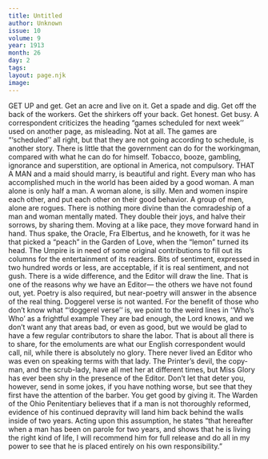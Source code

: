 ```yaml
---
title: Untitled
author: Unknown
issue: 10
volume: 9
year: 1913
month: 26
day: 2
tags:
layout: page.njk
image:
---
```

GET UP and get. Get an acre and live on it. Get a spade and dig. Get off the back of the workers. Get the shirkers off your back. Get honest. Get busy.       A correspondent criticizes the heading “games scheduled for next week’’ used on another page, as misleading.    Not at all. The games are “‘scheduled’’ all right, but that they are not going according to schedule, is another story.       There is little that the government can do for the workingman, compared with what he can do for himself. Tobacco, booze, gambling, ignorance and superstition, are optional in America, not compulsory.       THAT A MAN and a maid should marry, is beautiful and right. Every man who has accomplished much in the world has been aided by a good woman. A man alone is only half a man. A woman alone, is silly. Men and women inspire each other, and put each other on their good behavior. A group of men, alone are rogues.    There is nothing more divine than the comradeship of a man and woman mentally mated. They double their joys, and halve their sorrows, by sharing them. Moving at a like pace, they move forward hand in hand.    Thus spake, the Oracle, Fra Elbertus, and he knoweth, for it was he that picked a “peach” in the Garden of Love, when the “lemon” turned its head.       The Umpire is in need of some original contributions to fill out its columns for the entertainment of its readers.    Bits of sentiment, expressed in two hundred words or less, are acceptable, if it is real sentiment, and not gush. There is a wide difference, and the Editor will draw the line. That is one of the reasons why we have an Editor— the others we have not found out, yet.    Poetry is also required, but near-poetry will answer in the absence of the real thing. Doggerel verse is not wanted. For the benefit of those who don’t know what “‘doggerel verse’’ is, we point to the weird lines in ‘‘Who’s Who’ as a frightful example They are bad enough, the Lord knows, and we don’t want any that areas bad, or even as good, but we would be glad to have a few regular contributors to share the labor. That is about all there is to share, for the emoluments are what our English correspondent would call, nil, while there is absolutely no glory. There never lived an Editor who was even on speaking terms with that lady. The Printer’s devil, the copy-man, and the scrub-lady, have all met her at different times, but Miss Glory has ever been shy in the presence of the Editor. Don’t let that deter you, however, send in some jokes, if you have nothing worse, but see that they first have the attention of the barber.       You get good by giving it.       The Warden of the Ohio Penitentiary believes that if a man is not thoroughly reformed, evidence of his continued depravity will land him back behind the walls inside of two years. Acting upon this assumption, he states “that hereafter when a man has been on parole for two years, and shows that he is living the right kind of life, I will recommend him for full release and do all in my power to see that he is placed entirely on his own responsibility.” 




